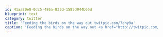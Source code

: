 ```yaml
---
id: 41aa20e8-0dc5-486a-833d-1585d944b66d
blueprint: text
category: twitter
title: 'Feeding the birds on the way out twitpic.com/7chy9a'
caption: 'Feeding the birds on the way out <a href="http://twitpic.com/7chy9a" title="http://twitpic.com/7chy9a" class="link link_untco">twitpic.com/7chy9a</a>'
---
```

